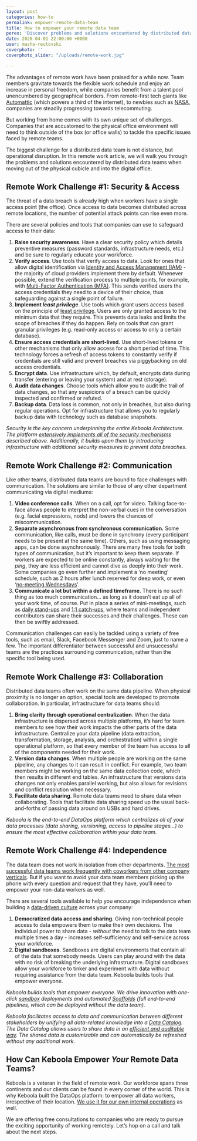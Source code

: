 ```yaml
---
layout: post
categories: how-to
permalink: empower-remote-data-team
title: How to empower your remote data team
perex: 'Discover problems and solutions encountered by distributed data teams. '
date: 2020-04-01 22:00:00 +0000
user: masha-reutovski
coverphoto: ''
coverphoto_slider: "/uploads/remote-work.jpg"

---
```

The advantages of remote work have been praised for a while now. Team members gravitate towards the flexible work schedule and enjoy an increase in personal freedom, while companies benefit from a talent pool unencumbered by geographical borders. From remote-first tech giants like [Automattic](https://automattic.com/about/) (which powers a third of the internet), to newbies such as [NASA](https://www.digitaltrends.com/cool-tech/nasa-ramps-up-remote-working-measures-to-tackle-coronavirus/), companies are steadily progressing towards telecommuting.

But working from home comes with its own unique set of challenges. Companies that are accustomed to the physical office environment will need to think outside of the box (or office walls) to tackle the specific issues faced by remote teams.

The biggest challenge for a distributed data team is not distance, but operational disruption. In this remote work article, we will walk you through the problems and solutions encountered by distributed data teams when moving out of the physical cubicle and into the digital office.

## Remote Work Challenge #1: Security & Access

The threat of a data breach is already high when workers have a single access point (the office). Once access to data becomes distributed across remote locations, the number of potential attack points can rise even more.

There are several policies and tools that companies can use to safeguard access to their data:

1. **Raise security awareness**. Have a clear security policy which details preventive measures (password standards, infrastructure needs, etc.) and be sure to regularly educate your workforce.
2. **Verify access**. Use tools that verify access to data. Look for ones that allow digital identification via [Identity and Access Management (IAM)](https://searchsecurity.techtarget.com/definition/identity-access-management-IAM-system) - the majority of cloud providers implement them by default. Whenever possible, extend the verification process to multiple points, for example, with [Multi-Factor Authentication (MFA)](https://www.nist.gov/itl/applied-cybersecurity/tig/back-basics-multi-factor-authentication). This sends verified users the access credentials they need to a device of their choice, thus safeguarding against a single point of failure.
3. **Implement _least privilege_**. Use tools which grant users access based on the principle of [least privilege](https://www.us-cert.gov/bsi/articles/knowledge/principles/least-privilege). Users are only granted access to the minimum data that they require. This prevents data leaks and limits the scope of breaches if they do happen. Rely on tools that can grant granular privileges (e.g. read-only access or access to only a certain database).
4. **Ensure access credentials are short-lived**. Use short-lived tokens or other mechanisms that only allow access for a short period of time. This technology forces a refresh of access tokens to constantly verify if credentials are still valid and prevent breaches via piggybacking on old access credentials.
5. **Encrypt data**. Use infrastructure which, by default, encrypts data during transfer (entering or leaving your system) and at rest (storage).
6. **Audit data changes**. Choose tools which allow you to audit the trail of data changes, so that any suspicions of a breach can be quickly inspected and confirmed or refuted.
7. **Backup data**. Data loss is common, not only in breaches, but also during regular operations. Opt for infrastructure that allows you to regularly backup data with technology such as database snapshots.

_Security is the key concern underpinning the entire Keboola Architecture. The platform_ [_extensively implements all of the security mechanisms_](https://www.keboola.com/security-whitepaper) _described above. Additionally, it builds upon them by introducing infrastructure with additional security measures to prevent data breaches._

## Remote Work Challenge #2: Communication

Like other teams, distributed data teams are bound to face challenges with communication. The solutions are similar to those of any other department communicating via digital mediums:

1. **Video conference calls**. When on a call, opt for video. Talking face-to-face allows people to interpret the non-verbal cues in the conversation (e.g. facial expressions, nods) and lowers the chances of miscommunication.
2. **Separate asynchronous from synchronous communication.** Some communication, like calls, must be done in synchrony (every participant needs to be present at the same time). Others, such as using messaging apps, can be done asynchronously. There are many free tools for both types of communication, but it’s important to keep them separate. If workers are expected to be online constantly, always waiting for the _ping_, they are less efficient and cannot dive as deeply into their work. Some companies go even further and implement a ‘no meeting’ schedule, such as 2 hours after lunch reserved for deep work, or even ‘[no-meeting Wednesdays](https://wavelength.asana.com/workstyle-no-meeting-wednesdays/)’.
3. **Communicate a lot but within a defined timeframe**. There is no such thing as too much communication… as long as it doesn’t eat up all of your work time, of course. Put in place a series of mini-meetings, such as [daily stand-ups](https://www.scrum.org/resources/what-is-a-daily-scrum) and [1:1 catch-ups](https://www.impraise.com/blog/1-on-1s-for-engaged-employees-how-good-managers-run-them), where teams and independent contributors can share their successes and their challenges. These can then be swiftly addressed.

Communication challenges can easily be tackled using a variety of free tools, such as email, Slack, Facebook Messenger and Zoom, just to name a few. The important differentiator between successful and unsuccessful teams are the practices surrounding communication, rather than the specific tool being used.

## Remote Work Challenge #3: Collaboration

Distributed data teams often work on the same data pipeline. When physical proximity is no longer an option, special tools are developed to promote collaboration. In particular, infrastructure for data teams should:

1. **Bring clarity through operational centralization**. When the data infrastructure is dispersed across multiple platforms, it’s hard for team members to see how their work impacts the other parts of the data infrastructure. Centralize your data pipeline (data extraction, transformation, storage, analysis, and orchestration) within a single operational platform, so that every member of the team has access to all of the components needed for their work.
2. **Version data changes**. When multiple people are working on the same pipeline, any changes to it can result in conflict. For example, two team members might be working on the same data collection code, which then results in different end tables. An infrastructure that versions data changes not only enables parallel working, but also allows for revisions and conflict resolution when necessary.
3. **Facilitate data sharing**. Remote data teams need to share data when collaborating. Tools that facilitate data sharing speed up the usual back-and-forths of passing data around on USBs and hard drives.

_Keboola is the end-to-end DataOps platform which centralizes all of your data processes (data sharing, versioning, access to pipeline stages…) to ensure the most effective collaboration within your data team._

## Remote Work Challenge #4: Independence

The data team does not work in isolation from other departments. [The most successful data teams work frequently with coworkers from other company verticals](https://www.mckinsey.com/featured-insights/artificial-intelligence/global-ai-survey-ai-proves-its-worth-but-few-scale-impact). But if you want to avoid your data team members picking up the phone with every question and request that they have, you’ll need to empower your non-data workers as well.

There are several tools available to help you encourage independence when building a [data-driven culture](https://blog.keboola.com/how%20to%20build%20a%20data-driven%20company%20culture) across your company:

1. **Democratized data access and sharing**. Giving non-technical people access to data empowers them to make their own decisions. The individual power to share data - _without_ the need to talk to the data team multiple times a day - increases self-sufficiency and self-service across your workforce.
2. **Digital sandboxes**. Sandboxes are digital environments that contain all of the data that somebody needs. Users can play around with the data with no risk of breaking the underlying infrastructure. Digital sandboxes allow your workforce to tinker and experiment with data without requiring assistance from the data team. Keboola builds tools that empower everyone.

_Keboola builds tools that empower everyone. We drive innovation with one-click_ [_sandbox_](https://help.keboola.com/tutorial/manipulate/sandbox/) _deployments and automated_ [_Scaffolds_](https://blog.keboola.com/accelerate-your-end-to-end-data-pipelines-with-keboola-scaffolds?_ga=2.267383502.1596260132.1584964325-357131332.1578045864) _(full end-to-end pipelines, which can be deployed without the data team)._

_Keboola facilitates access to data and communication between different stakeholders by unifying all data-related knowledge into a_ [_Data Catalog_](https://blog.keboola.com/data-catalog)_. The Data Catalog allows users to share data in an_ [_efficient and auditable way_](https://help.keboola.com/catalog/)_. The shared data is customizable and can automatically be refreshed without any additional work._

## How Can Keboola Empower _Your_ Remote Data Teams?

Keboola is a veteran in the field of remote work. Our workforce spans three continents and our clients can be found in every corner of the world. This is why Keboola built the DataOps platform: to empower all data workers, irrespective of their location. [We use it for our own internal operations](https://blog.keboola.com/keboola-benefits-keboola-connection) as well.

We are offering free consultations to companies who are ready to pursue the exciting opportunity of working remotely. Let’s hop on a call and talk about the next steps.